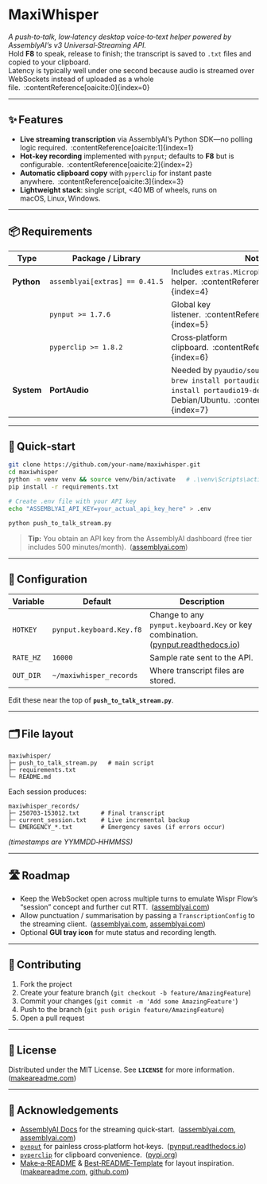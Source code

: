 # MaxiWhisper

*A push‑to‑talk, low‑latency desktop voice‑to‑text helper powered by AssemblyAI’s v3 Universal‑Streaming API.*  
Hold **F8** to speak, release to finish; the transcript is saved to `.txt` files and copied to your clipboard.  
Latency is typically well under one second because audio is streamed over WebSockets instead of uploaded as a whole file. :contentReference[oaicite:0]{index=0}

---

## ✨ Features
- **Live streaming transcription** via AssemblyAI’s Python SDK—no polling logic required. :contentReference[oaicite:1]{index=1}  
- **Hot‑key recording** implemented with `pynput`; defaults to **F8** but is configurable. :contentReference[oaicite:2]{index=2}  
- **Automatic clipboard copy** with `pyperclip` for instant paste anywhere. :contentReference[oaicite:3]{index=3}  
- **Lightweight stack**: single script, <40 MB of wheels, runs on macOS, Linux, Windows.

---

## 📦 Requirements

| Type | Package / Library | Notes |
|------|-------------------|-------|
| **Python** | `assemblyai[extras] == 0.41.5` | Includes `extras.MicrophoneStream` helper. :contentReference[oaicite:4]{index=4} |
|           | `pynput >= 1.7.6` | Global key listener. :contentReference[oaicite:5]{index=5} |
|           | `pyperclip >= 1.8.2` | Cross‑platform clipboard. :contentReference[oaicite:6]{index=6} |
| **System** | **PortAudio** | Needed by `pyaudio/sounddevice`; install with `brew install portaudio` on macOS or `apt install portaudio19-dev` on Debian/Ubuntu. :contentReference[oaicite:7]{index=7} |

---

## 🚀 Quick‑start

```bash
git clone https://github.com/your‑name/maxiwhisper.git
cd maxiwhisper
python -m venv venv && source venv/bin/activate   # .\venv\Scripts\activate on Windows
pip install -r requirements.txt

# Create .env file with your API key
echo "ASSEMBLYAI_API_KEY=your_actual_api_key_here" > .env

python push_to_talk_stream.py
````

> **Tip:** You obtain an API key from the AssemblyAI dashboard (free tier includes 500 minutes/month). ([assemblyai.com][1])

---

## 🔧 Configuration

| Variable  | Default                  | Description                                                                          |
| --------- | ------------------------ | ------------------------------------------------------------------------------------ |
| `HOTKEY`  | `pynput.keyboard.Key.f8` | Change to any `pynput.keyboard.Key` or key combination. ([pynput.readthedocs.io][2]) |
| `RATE_HZ` | `16000`                  | Sample rate sent to the API.                                                         |
| `OUT_DIR` | `~/maxiwhisper_records`  | Where transcript files are stored.                                                   |

Edit these near the top of **`push_to_talk_stream.py`**.

---

## 🗂 File layout

```
maxiwhisper/
├─ push_to_talk_stream.py   # main script
├─ requirements.txt
└─ README.md
```

Each session produces:

```
maxiwhisper_records/
├─ 250703-153012.txt      # Final transcript
├─ current_session.txt    # Live incremental backup
└─ EMERGENCY_*.txt        # Emergency saves (if errors occur)
```

*(timestamps are YYMMDD‑HHMMSS)*

---

## 🛣 Roadmap

* Keep the WebSocket open across multiple turns to emulate Wispr Flow’s “session” concept and further cut RTT. ([assemblyai.com][1])
* Allow punctuation / summarisation by passing a `TranscriptionConfig` to the streaming client. ([assemblyai.com][1], [assemblyai.com][3])
* Optional **GUI tray icon** for mute status and recording length.

---

## 🤝 Contributing

1. Fork the project
2. Create your feature branch (`git checkout -b feature/AmazingFeature`)
3. Commit your changes (`git commit -m 'Add some AmazingFeature'`)
4. Push to the branch (`git push origin feature/AmazingFeature`)
5. Open a pull request

---

## 📝 License

Distributed under the MIT License. See **`LICENSE`** for more information. ([makeareadme.com][4])

---

## 🙌 Acknowledgements

* [AssemblyAI Docs](https://www.assemblyai.com/docs/) for the streaming quick‑start. ([assemblyai.com][1], [assemblyai.com][5])
* [`pynput`](https://pynput.readthedocs.io/) for painless cross‑platform hot‑keys. ([pynput.readthedocs.io][2])
* [`pyperclip`](https://pypi.org/project/pyperclip/) for clipboard convenience. ([pypi.org][6])
* [Make‑a‑README](https://www.makeareadme.com/) & [Best‑README‑Template](https://github.com/othneildrew/Best-README-Template) for layout inspiration. ([makeareadme.com][4], [github.com][7])


[1]: https://www.assemblyai.com/docs/speech-to-text/universal-streaming?utm_source=chatgpt.com "Streaming Audio | AssemblyAI | Documentation"
[2]: https://pynput.readthedocs.io/en/latest/keyboard.html?utm_source=chatgpt.com "Handling the keyboard — pynput 1.7.6 documentation"
[3]: https://www.assemblyai.com/docs/guides?utm_source=chatgpt.com "Cookbooks | AssemblyAI | Documentation"
[4]: https://www.makeareadme.com/?utm_source=chatgpt.com "Make a README"
[5]: https://www.assemblyai.com/docs/getting-started/transcribe-streaming-audio?utm_source=chatgpt.com "Transcribe streaming audio | AssemblyAI | Documentation"
[6]: https://pypi.org/project/pyperclip/?utm_source=chatgpt.com "pyperclip - PyPI"
[7]: https://github.com/othneildrew/Best-README-Template?utm_source=chatgpt.com "An awesome README template to jumpstart your projects! - GitHub"
